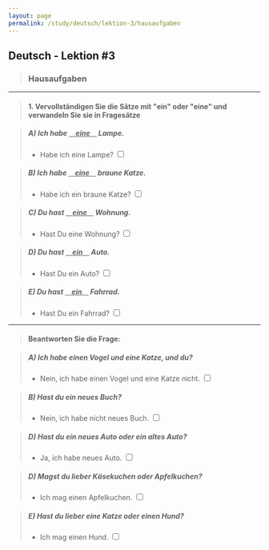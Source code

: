 ```yaml
---
layout: page
permalink: /study/deutsch/lektion-3/hausaufgaben
---
```


## Deutsch - Lektion #3

> ### **Hausaufgaben**

---

> #### 1. Vervollständigen Sie die Sätze mit "ein" oder "eine" und verwandeln Sie sie in Fragesätze

> ##### A) Ich habe <span style="text-decoration: underline">&nbsp;&nbsp;&nbsp;&nbsp;eine&nbsp;&nbsp;&nbsp;&nbsp;</span> Lampe.
> - Habe ich eine Lampe? <input type="checkbox" />

> ##### B) Ich habe <span style="text-decoration: underline">&nbsp;&nbsp;&nbsp;&nbsp;eine&nbsp;&nbsp;&nbsp;&nbsp;</span> braune Katze.
> - Habe ich ein braune Katze? <input type="checkbox" />

> ##### C) Du hast <span style="text-decoration: underline">&nbsp;&nbsp;&nbsp;&nbsp;eine&nbsp;&nbsp;&nbsp;&nbsp;</span> Wohnung.
> - Hast Du eine Wohnung? <input type="checkbox" />

> ##### D) Du hast <span style="text-decoration: underline">&nbsp;&nbsp;&nbsp;&nbsp;ein&nbsp;&nbsp;&nbsp;&nbsp;</span> Auto.
> - Hast Du ein Auto? <input type="checkbox" />

> ##### E) Du hast <span style="text-decoration: underline">&nbsp;&nbsp;&nbsp;&nbsp;ein&nbsp;&nbsp;&nbsp;&nbsp;</span> Fahrrad.
> - Hast Du ein Fahrrad? <input type="checkbox" />

---

> #### Beantworten Sie die Frage:

> ##### A) Ich habe einen Vogel und eine Katze, und du?
> -  Nein, ich habe einen Vogel und eine Katze nicht. <input type="checkbox" />

> ##### B) Hast du ein neues Buch?
> - Nein, ich habe nicht neues Buch. <input type="checkbox" />

> ##### D) Hast du ein neues Auto oder ein altes Auto?
> -  Ja, ich habe neues Auto. <input type="checkbox" />

> ##### D) Magst du lieber Käsekuchen oder Apfelkuchen?
> -  Ich mag einen Apfelkuchen. <input type="checkbox" />

> ##### E) Hast du lieber eine Katze oder einen Hund?
> -  Ich mag einen Hund. <input type="checkbox" />
